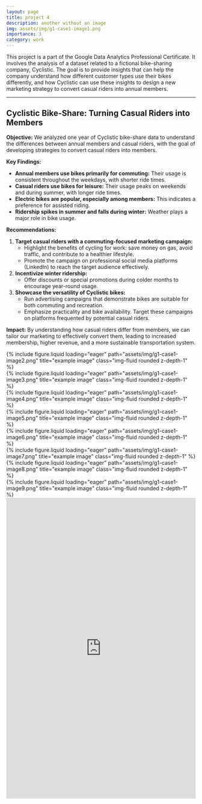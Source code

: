 ```yaml
---
layout: page
title: project 4
description: another without an image
img: assets/img/g1-case1-image1.png
importance: 3
category: work
---
```


This project is a part of the Google Data Analytics Professional Certificate. It involves the analysis of a dataset related to a fictional bike-sharing company, Cyclistic. The goal is to provide insights that can help the company understand how different customer types use their bikes differently, and how Cyclistic can use these insights to design a new marketing strategy to convert casual riders into annual members.

---

## Cyclistic Bike-Share: Turning Casual Riders into Members

**Objective:** We analyzed one year of Cyclistic bike-share data to understand the differences between annual members and casual riders, with the goal of developing strategies to convert casual riders into members.

**Key Findings:**

- **Annual members use bikes primarily for commuting:** Their usage is consistent throughout the weekdays, with shorter ride times.
- **Casual riders use bikes for leisure:** Their usage peaks on weekends and during summer, with longer ride times.
- **Electric bikes are popular, especially among members:** This indicates a preference for assisted riding.
- **Ridership spikes in summer and falls during winter:** Weather plays a major role in bike usage.

**Recommendations:**

1. **Target casual riders with a commuting-focused marketing campaign:**
   - Highlight the benefits of cycling for work: save money on gas, avoid traffic, and contribute to a healthier lifestyle.
   - Promote the campaign on professional social media platforms (LinkedIn) to reach the target audience effectively.
2. **Incentivize winter ridership:**
   - Offer discounts or special promotions during colder months to encourage year-round usage.
3. **Showcase the versatility of Cyclistic bikes:**
   - Run advertising campaigns that demonstrate bikes are suitable for both commuting and recreation.
   - Emphasize practicality and bike availability. Target these campaigns on platforms frequented by potential casual riders.

**Impact:** By understanding how casual riders differ from members, we can tailor our marketing to effectively convert them, leading to increased membership, higher revenue, and a more sustainable transportation system.

<div class="row justify-content-sm-center">
    <div class="col-sm-5 mt-3 mt-md-0">
        {% include figure.liquid loading="eager" path="assets/img/g1-case1-image2.png" title="example image" class="img-fluid rounded z-depth-1" %}
    </div>
    <div class="col-sm-5 mt-3 mt-md-0">
        {% include figure.liquid loading="eager" path="assets/img/g1-case1-image3.png" title="example image" class="img-fluid rounded z-depth-1" %}
    </div>
</div>

<div class="row justify-content-sm-center">
    <div class="col-sm-5 mt-3 mt-md-0">
        {% include figure.liquid loading="eager" path="assets/img/g1-case1-image4.png" title="example image" class="img-fluid rounded z-depth-1" %}
    </div>
    <div class="col-sm-5 mt-3 mt-md-0">
        {% include figure.liquid loading="eager" path="assets/img/g1-case1-image5.png" title="example image" class="img-fluid rounded z-depth-1" %}
    </div>
</div>

<div class="row justify-content-sm-center">
    <div class="col-sm-5 mt-3 mt-md-0">
        {% include figure.liquid loading="eager" path="assets/img/g1-case1-image6.png" title="example image" class="img-fluid rounded z-depth-1" %}
    </div>
    <div class="col-sm-5 mt-3 mt-md-0">
        {% include figure.liquid loading="eager" path="assets/img/g1-case1-image7.png" title="example image" class="img-fluid rounded z-depth-1" %}
    </div>
</div>
<div class="row justify-content-sm-center">
    <div class="col-sm-5 mt-3 mt-md-0">
        {% include figure.liquid loading="eager" path="assets/img/g1-case1-image8.png" title="example image" class="img-fluid rounded z-depth-1" %}
    </div>
    <div class="col-sm-5 mt-3 mt-md-0">
        {% include figure.liquid loading="eager" path="assets/img/g1-case1-image9.png" title="example image" class="img-fluid rounded z-depth-1" %}
    </div>
</div>

<div class="row justify-content-sm-center">
    <iframe src="https://www.kaggle.com/embed/samehshehata/google-data-analytics-capstone-project-case-1?kernelSessionId=152673146" height="800" style="margin: 0 auto; width: 100%; max-width: 950px;" frameborder="0" scrolling="auto" title="Google Case Study 1 :"></iframe>
</div>
